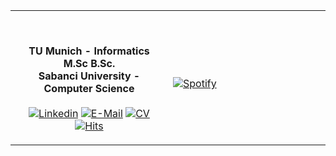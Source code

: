 <!-- Credits: https://github.com/novatorem/novatorem  -->
<table width="100%"> 
  <tr>
  <td width="50%">
      


<br><p align="center"> <b>TU Munich - Informatics M.Sc B.Sc. <br> Sabanci University - Computer Science </b> <br> <br>
  [![Linkedin](https://img.shields.io/badge/Linked-in-369?style=flat-square&logo=linkedin&logoColor=white&color=blue)](https://www.linkedin.com/in/cavitcakir/)
  [![E-Mail](https://img.shields.io/badge/Email-Reveal-2a8?style=flat-square&logo=gmail&logoColor=white)](https://mailhide.io/e/zQevkqdS)
  [![CV](https://img.shields.io/badge/Resume-Pdf-red?style=flat-square&logo=files&logoColor=white)](https://cavitcakir.github.io/cavitcakir_CV.pdf)
  [![Hits](https://hits.seeyoufarm.com/api/count/incr/badge.svg?url=https%3A%2F%2Fgithub.com%2Fcavitcakir&count_bg=%23408E04&title_bg=%23555555&icon=&icon_color=%23E7E7E7&title=Profile+Visits&edge_flat=false)](https://hits.seeyoufarm.com)
    </p>
    
  </td>
  <td width="50%">
    
&nbsp; <br> [![Spotify](https://spotify-now-playing-8c03o4lal-cavitcakir.vercel.app/api/spotify)](https://open.spotify.com/user/cavitcakir)
    
  </td>
  </table>



<!-- old visits ![](https://komarev.com/ghpvc/?username=cavitcakir&style=plastic) -->

<!--
**cavitcakir/cavitcakir** is a ✨ _special_ ✨ repository because its `README.md` (this file) appears on your GitHub profile.

Here are some ideas to get you started:

- 🔭 I’m currently working on ...
- 🌱 I’m currently learning ...
- 👯 I’m looking to collaborate on ...
- 🤔 I’m looking for help with ...
- 💬 Ask me about ...
- 📫 How to reach me: ...
- 😄 Pronouns: ...
- ⚡ Fun fact: ...
-->














